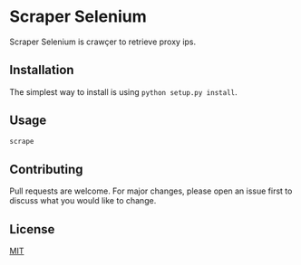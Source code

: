 # Scraper Selenium

Scraper Selenium is crawçer to retrieve proxy ips.

## Installation

The simplest way to install is using `python setup.py install`.

## Usage

```bash
scrape
```

## Contributing
Pull requests are welcome. For major changes, please open an issue first to discuss what you would like to change.

## License
[MIT](https://choosealicense.com/licenses/mit/)
